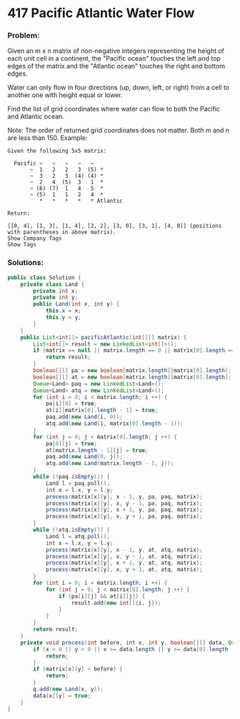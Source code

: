 # 417 Pacific Atlantic Water Flow

### Problem:

Given an m x n matrix of non-negative integers representing the height of each unit cell in a continent, the "Pacific ocean" touches the left and top edges of the matrix and the "Atlantic ocean" touches the right and bottom edges.

Water can only flow in four directions (up, down, left, or right) from a cell to another one with height equal or lower.

Find the list of grid coordinates where water can flow to both the Pacific and Atlantic ocean.

Note:
The order of returned grid coordinates does not matter.
Both m and n are less than 150.
Example:
```
Given the following 5x5 matrix:

  Pacific ~   ~   ~   ~   ~ 
       ~  1   2   2   3  (5) *
       ~  3   2   3  (4) (4) *
       ~  2   4  (5)  3   1  *
       ~ (6) (7)  1   4   5  *
       ~ (5)  1   1   2   4  *
          *   *   *   *   * Atlantic

Return:

[[0, 4], [1, 3], [1, 4], [2, 2], [3, 0], [3, 1], [4, 0]] (positions with parentheses in above matrix).
Show Company Tags
Show Tags

```

### Solutions:

```java
public class Solution {
    private class Land {
        private int x;
        private int y;
        public Land(int x, int y) {
            this.x = x;
            this.y = y;
        }
    }
    public List<int[]> pacificAtlantic(int[][] matrix) {
        List<int[]> result = new LinkedList<int[]>();
        if (matrix == null || matrix.length == 0 || matrix[0].length == 0) {
            return result;
        }
        boolean[][] pa = new boolean[matrix.length][matrix[0].length];
        boolean[][] at = new boolean[matrix.length][matrix[0].length];
        Queue<Land> paq = new LinkedList<Land>();
        Queue<Land> atq = new LinkedList<Land>();
        for (int i = 0; i < matrix.length; i ++) {
            pa[i][0] = true;
            at[i][matrix[0].length - 1] = true;
            paq.add(new Land(i, 0));
            atq.add(new Land(i, matrix[0].length - 1));
        }
        for (int j = 0; j < matrix[0].length; j ++) {
            pa[0][j] = true;
            at[matrix.length - 1][j] = true;
            paq.add(new Land(0, j));
            atq.add(new Land(matrix.length - 1, j));
        }
        while (!paq.isEmpty()) {
            Land l = paq.poll();
            int x = l.x, y = l.y;
            process(matrix[x][y], x - 1, y, pa, paq, matrix);
            process(matrix[x][y], x, y - 1, pa, paq, matrix);
            process(matrix[x][y], x + 1, y, pa, paq, matrix);
            process(matrix[x][y], x, y + 1, pa, paq, matrix);
        }
        while (!atq.isEmpty()) {
            Land l = atq.poll();
            int x = l.x, y = l.y;
            process(matrix[x][y], x - 1, y, at, atq, matrix);
            process(matrix[x][y], x, y - 1, at, atq, matrix);
            process(matrix[x][y], x + 1, y, at, atq, matrix);
            process(matrix[x][y], x, y + 1, at, atq, matrix);
        }
        for (int i = 0; i < matrix.length; i ++) {
            for (int j = 0; j < matrix[0].length; j ++) {
                if (pa[i][j] && at[i][j]) {
                    result.add(new int[]{i, j});
                }
            }
        }
        return result;
    }
    private void process(int before, int x, int y, boolean[][] data, Queue<Land> q, int[][] matrix) {
        if (x < 0 || y < 0 || x >= data.length || y >= data[0].length || data[x][y] == true) {
            return;
        }
        if (matrix[x][y] < before) {
            return;
        }
        q.add(new Land(x, y));
        data[x][y] = true;
    }
}
```

```java

```